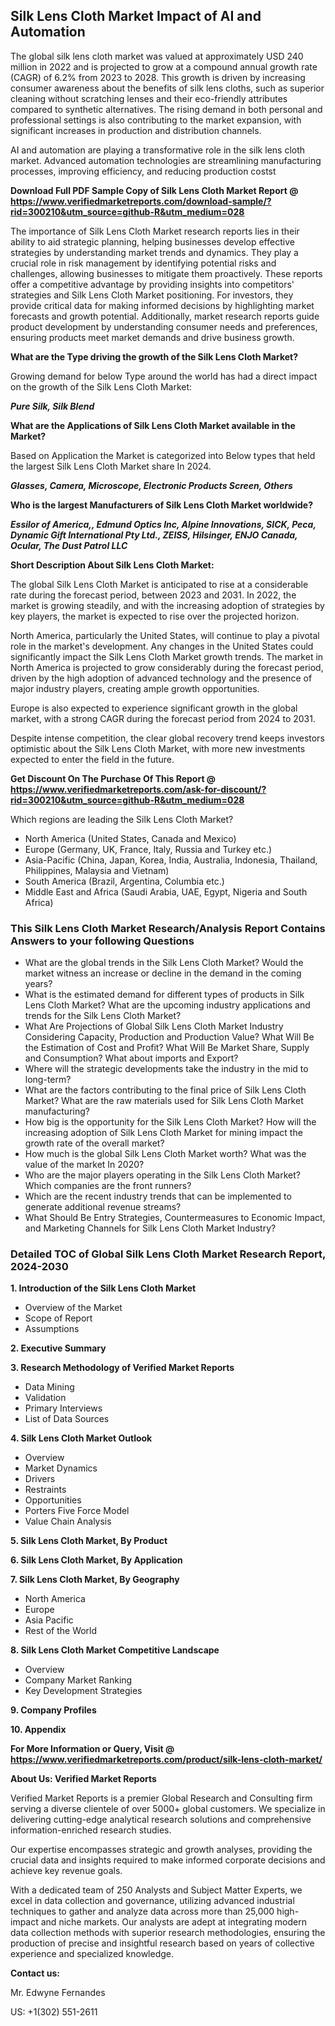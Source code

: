 <h2>Silk Lens Cloth Market Impact of AI and Automation</h2><p>The global silk lens cloth market was valued at approximately USD 240 million in 2022 and is projected to grow at a compound annual growth rate (CAGR) of 6.2% from 2023 to 2028. This growth is driven by increasing consumer awareness about the benefits of silk lens cloths, such as superior cleaning without scratching lenses and their eco-friendly attributes compared to synthetic alternatives. The rising demand in both personal and professional settings is also contributing to the market expansion, with significant increases in production and distribution channels.</p><p>AI and automation are playing a transformative role in the silk lens cloth market. Advanced automation technologies are streamlining manufacturing processes, improving efficiency, and reducing production costst</p><p id="" class=""><strong>Download Full PDF Sample Copy of Silk Lens Cloth Market Report @ <a href="https://www.verifiedmarketreports.com/download-sample/?rid=300210&utm_source=github-R&utm_medium=028" target="_blank">https://www.verifiedmarketreports.com/download-sample/?rid=300210&utm_source=github-R&utm_medium=028</a></strong></p><p>The importance of&nbsp;Silk Lens Cloth Market research reports lies in their ability to aid strategic planning, helping businesses develop effective strategies by understanding market trends and dynamics. They play a crucial role in risk management by identifying potential risks and challenges, allowing businesses to mitigate them proactively. These reports offer a competitive advantage by providing insights into competitors' strategies and Silk Lens Cloth Market positioning. For investors, they provide critical data for making informed decisions by highlighting market forecasts and growth potential. Additionally, market research reports guide product development by understanding consumer needs and preferences, ensuring products meet market demands and drive business growth.</p><p><strong>What are the&nbsp;Type driving the growth of the Silk Lens Cloth Market?</strong></p><p id="" class="">Growing demand for below Type around the world has had a direct impact on the growth of the Silk Lens Cloth Market:</p><em><strong>Pure Silk, Silk Blend</strong></em></p><strong>What are the&nbsp;Applications&nbsp;of Silk Lens Cloth Market available in the Market?</strong></p><p id="" class="">Based on Application the Market is categorized into Below types that held the largest Silk Lens Cloth Market share In 2024.</p><em><strong>Glasses, Camera, Microscope, Electronic Products Screen, Others</strong></em></p><strong>Who is the largest Manufacturers of Silk Lens Cloth Market worldwide?</strong></p><p><em><strong>Essilor of America,, Edmund Optics Inc, Alpine Innovations, SICK, Peca, Dynamic Gift International Pty Ltd., ZEISS, Hilsinger, ENJO Canada, Ocular, The Dust Patrol LLC</strong></em></p><p id="" class=""><strong>Short Description About Silk Lens Cloth Market:</strong></p><p>The global Silk Lens Cloth Market is anticipated to rise at a considerable rate during the forecast period, between 2023 and 2031. In 2022, the market is growing steadily, and with the increasing adoption of strategies by key players, the market is expected to rise over the projected horizon.</p><p>North America, particularly the United States, will continue to play a pivotal role in the market's development. Any changes in the United States could significantly impact the Silk Lens Cloth Market growth trends. The market in North America is projected to grow considerably during the forecast period, driven by the high adoption of advanced technology and the presence of major industry players, creating ample growth opportunities.</p><p>Europe is also expected to experience significant growth in the global market, with a strong CAGR during the forecast period from 2024 to 2031.</p><p>Despite intense competition, the clear global recovery trend keeps investors optimistic about the Silk Lens Cloth Market, with more new investments expected to enter the field in the future.</p><p id="" class=""><strong>Get Discount On The Purchase Of This Report @ <a href="https://www.verifiedmarketreports.com/ask-for-discount/?rid=300210&utm_source=github-R&utm_medium=028" target="_blank">https://www.verifiedmarketreports.com/ask-for-discount/?rid=300210&utm_source=github-R&utm_medium=028</a></strong></p>Which regions are leading the Silk Lens Cloth Market?</p><ul><li>North America (United States, Canada and Mexico)</li><li>Europe (Germany, UK, France, Italy, Russia and Turkey etc.)</li><li>Asia-Pacific (China, Japan, Korea, India, Australia, Indonesia, Thailand, Philippines, Malaysia and Vietnam)</li><li>South America (Brazil, Argentina, Columbia etc.)</li><li>Middle East and Africa (Saudi Arabia, UAE, Egypt, Nigeria and South Africa)</li></ul><h3 id="" class="">This Silk Lens Cloth Market Research/Analysis Report Contains Answers to your following Questions</h3><ul><li>What are the global trends in the Silk Lens Cloth Market? Would the market witness an increase or decline in the demand in the coming years?</li><li>What is the estimated demand for different types of products in Silk Lens Cloth Market? What are the upcoming industry applications and trends for the Silk Lens Cloth Market?</li><li>What Are Projections of Global Silk Lens Cloth Market Industry Considering Capacity, Production and Production Value? What Will Be the Estimation of Cost and Profit? What Will Be Market Share, Supply and Consumption? What about imports and Export?</li><li>Where will the strategic developments take the industry in the mid to long-term?</li><li>What are the factors contributing to the final price of Silk Lens Cloth Market? What are the raw materials used for Silk Lens Cloth Market manufacturing?</li><li>How big is the opportunity for the Silk Lens Cloth Market? How will the increasing adoption of Silk Lens Cloth Market for mining impact the growth rate of the overall market?</li><li>How much is the global Silk Lens Cloth Market worth? What was the value of the market In 2020?</li><li>Who are the major players operating in the Silk Lens Cloth Market? Which companies are the front runners?</li><li>Which are the recent industry trends that can be implemented to generate additional revenue streams?</li><li>What Should Be Entry Strategies, Countermeasures to Economic Impact, and Marketing Channels for Silk Lens Cloth Market Industry?</li></ul><h3 id="" class="">Detailed TOC of Global Silk Lens Cloth Market Research Report, 2024-2030</h3><p id="" class=""><strong>1. Introduction of the Silk Lens Cloth Market</strong></p><ul><li>Overview of the Market</li><li>Scope of Report</li><li>Assumptions</li></ul><p id="" class=""><strong>2. Executive Summary</strong></p><p id="" class=""><strong>3. Research Methodology of Verified Market Reports</strong></p><ul><li>Data Mining</li><li>Validation</li><li>Primary Interviews</li><li>List of Data Sources</li></ul><p id="" class=""><strong>4. Silk Lens Cloth Market Outlook</strong></p><ul><li>Overview</li><li>Market Dynamics</li><li>Drivers</li><li>Restraints</li><li>Opportunities</li><li>Porters Five Force Model</li><li>Value Chain Analysis</li></ul><p id="" class=""><strong>5. Silk Lens Cloth Market, By Product</strong></p><p id="" class=""><strong>6. Silk Lens Cloth Market, By Application</strong></p><p id="" class=""><strong>7. Silk Lens Cloth Market, By Geography</strong></p><ul><li>North America</li><li>Europe</li><li>Asia Pacific</li><li>Rest of the World</li></ul><p id="" class=""><strong>8. Silk Lens Cloth Market Competitive Landscape</strong></p><ul><li>Overview</li><li>Company Market Ranking</li><li>Key Development Strategies</li></ul><p id="" class=""><strong>9. Company Profiles</strong></p><p id="" class=""><strong>10. Appendix</strong></p><p id="" class=""><strong>For More Information or Query, Visit @ <a href="https://www.verifiedmarketreports.com/product/silk-lens-cloth-market/" target="_blank">https://www.verifiedmarketreports.com/product/silk-lens-cloth-market/</a></strong></p><p id="" class=""><strong>About Us: Verified Market Reports</strong></p><p id="" class="">Verified Market Reports is a premier Global Research and Consulting firm serving a diverse clientele of over 5000+ global customers. We specialize in delivering cutting-edge analytical research solutions and comprehensive information-enriched research studies.</p><p id="" class="">Our expertise encompasses strategic and growth analyses, providing the crucial data and insights required to make informed corporate decisions and achieve key revenue goals.</p><p id="" class="">With a dedicated team of 250 Analysts and Subject Matter Experts, we excel in data collection and governance, utilizing advanced industrial techniques to gather and analyze data across more than 25,000 high-impact and niche markets. Our analysts are adept at integrating modern data collection methods with superior research methodologies, ensuring the production of precise and insightful research based on years of collective experience and specialized knowledge.</p><p id="" class=""><strong>Contact us:</strong></p><p id="" class="">Mr. Edwyne Fernandes</p><p id="" class="">US: +1(302) 551-2611</p>